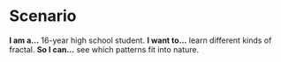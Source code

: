 # Scenario

**I am a…** 16-year high school student.
**I want to…** learn different kinds of fractal.
**So I can…** see which patterns fit into nature.
